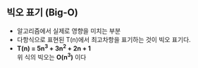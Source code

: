 빅오 표기 (Big-O)
-----
+ 알고리즘에서 실제로 영향을 미치는 부분
+ 다항식으로 표현된 T(n)에서 최고차항을 표기하는 것이 빅오 표기다.
+ __T(n) = 5n<sup>3</sup> + 3n<sup>2</sup> + 2n + 1__   
위 식의 빅오는 __O(n<sup>3</sup>)__ 이다
